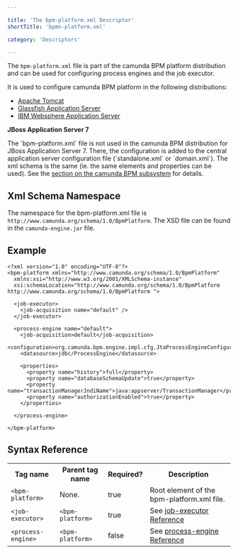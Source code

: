 ```yaml
---

title: 'The bpm-platform.xml Descriptor'
shortTitle: 'bpmn-platform.xml'

category: 'Descriptors'

---
```



The `bpm-platform.xml` file is part of the camunda BPM platform distribution and can be used for configuring process engines and the job executor.

It is used to configure camunda BPM platform in the following distributions:

* [Apache Tomcat](/guides/installation-guide/tomcat/#!/#platform)
* [Glassfish Application Server](/guides/installation-guide/glassfish/#!/#platform)
* [IBM Websphere Application Server](/guides/installation-guide/was/#!/#platform)

<div class="alert ">
  <p>
    <strong>JBoss Application Server 7</strong>
  </p>
  <p>The `bpm-platform.xml` file is not used in the camunda BPM distribution for JBoss Application Server 7. There, the configuration is added to the central application server configuration file (`standalone.xml` or `domain.xml`). The xml schema is the same (ie. the same elements and properties can be used). See the <a href="/guides/user-guide/#!/#bpmplatform/container/jboss">section on the camunda BPM subsystem</a> for details.
  </p>
</div>

Xml Schema Namespace
---------------------

The namespace for the bpm-platform.xml file is `http://www.camunda.org/schema/1.0/BpmPlatform`. The XSD file can be found in the `camunda-engine.jar` file.

Example
-------

    <?xml version="1.0" encoding="UTF-8"?>
    <bpm-platform xmlns="http://www.camunda.org/schema/1.0/BpmPlatform"
      xmlns:xsi="http://www.w3.org/2001/XMLSchema-instance"
      xsi:schemaLocation="http://www.camunda.org/schema/1.0/BpmPlatform http://www.camunda.org/schema/1.0/BpmPlatform ">

      <job-executor>
        <job-acquisition name="default" />
      </job-executor>

      <process-engine name="default">
        <job-acquisition>default</job-acquisition>
        <configuration>org.camunda.bpm.engine.impl.cfg.JtaProcessEngineConfiguration</configuration>
        <datasource>jdbc/ProcessEngine</datasource>

        <properties>
          <property name="history">full</property>
          <property name="databaseSchemaUpdate">true</property>
          <property name="transactionManagerJndiName">java:appserver/TransactionManager</property>
          <property name="authorizationEnabled">true</property>
        </properties>

      </process-engine>

    </bpm-platform>


Syntax Reference
----------------

<table class="table table-striped">
  <tr>
    <th>Tag name </th>
    <th>Parent tag name</th>
    <th>Required?</th>
    <th>Description</th>
  </tr>
  <tr>
    <td><code>&lt;bpm-platform&gt;</code></td>
    <td>None.</td>
    <td>true</td>
    <td>Root element of the bpm-platform.xml file.</td>
  </tr>
  <tr>
    <td><code>&lt;job-executor&gt;</code></td>
    <td><code>&lt;bpm-platform&gt;</code></td>
    <td>true</td>
    <td>See <a href="#!/tags/job-executor">job-executor Reference</a></td>
  </tr>
  <tr>
    <td><code>&lt;process-engine&gt;</code></td>
    <td><code>&lt;bpm-platform&gt;</code></td>
    <td>false</td>
    <td>See <a href="#!/tags/process-engine">process-engine Reference</a></td>
  </tr>
</table>
